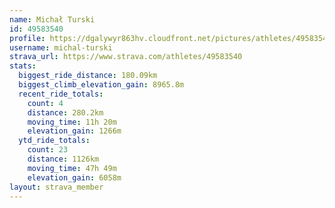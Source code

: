 ```yaml
---
name: Michał Turski
id: 49583540
profile: https://dgalywyr863hv.cloudfront.net/pictures/athletes/49583540/14729338/2/large.jpg
username: michal-turski
strava_url: https://www.strava.com/athletes/49583540
stats:
  biggest_ride_distance: 180.09km
  biggest_climb_elevation_gain: 8965.8m
  recent_ride_totals:
    count: 4
    distance: 280.2km
    moving_time: 11h 20m
    elevation_gain: 1266m
  ytd_ride_totals:
    count: 23
    distance: 1126km
    moving_time: 47h 49m
    elevation_gain: 6058m
layout: strava_member
--- 
```

